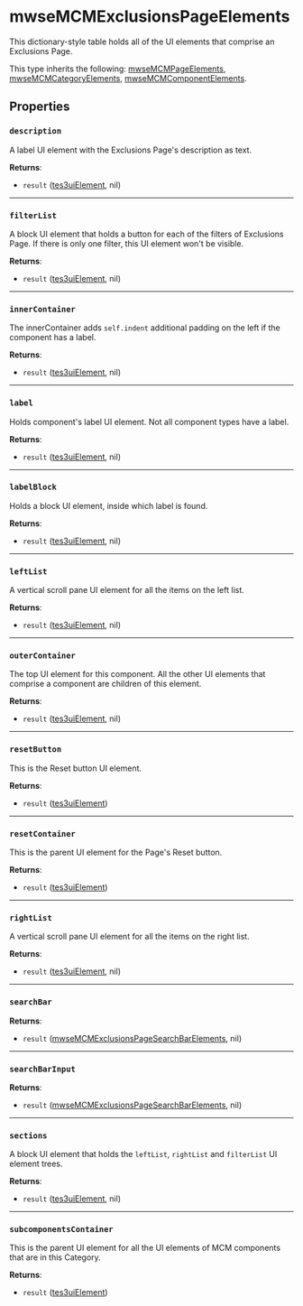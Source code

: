 # mwseMCMExclusionsPageElements
<div class="search_terms" style="display: none">mwsemcmexclusionspageelements</div>

<!---
	This file is autogenerated. Do not edit this file manually. Your changes will be ignored.
	More information: https://github.com/MWSE/MWSE/tree/master/docs
-->

This dictionary-style table holds all of the UI elements that comprise an Exclusions Page.

This type inherits the following: [mwseMCMPageElements](../types/mwseMCMPageElements.md), [mwseMCMCategoryElements](../types/mwseMCMCategoryElements.md), [mwseMCMComponentElements](../types/mwseMCMComponentElements.md).
## Properties

### `description`
<div class="search_terms" style="display: none">description</div>

A label UI element with the Exclusions Page's description as text.

**Returns**:

* `result` ([tes3uiElement](../types/tes3uiElement.md), nil)

***

### `filterList`
<div class="search_terms" style="display: none">filterlist</div>

A block UI element that holds a button for each of the filters of Exclusions Page. If there is only one filter, this UI element won't be visible.

**Returns**:

* `result` ([tes3uiElement](../types/tes3uiElement.md), nil)

***

### `innerContainer`
<div class="search_terms" style="display: none">innercontainer</div>

The innerContainer adds `self.indent` additional padding on the left if the component has a label.

**Returns**:

* `result` ([tes3uiElement](../types/tes3uiElement.md), nil)

***

### `label`
<div class="search_terms" style="display: none">label</div>

Holds component's label UI element. Not all component types have a label.

**Returns**:

* `result` ([tes3uiElement](../types/tes3uiElement.md), nil)

***

### `labelBlock`
<div class="search_terms" style="display: none">labelblock</div>

Holds a block UI element, inside which label is found.

**Returns**:

* `result` ([tes3uiElement](../types/tes3uiElement.md), nil)

***

### `leftList`
<div class="search_terms" style="display: none">leftlist</div>

A vertical scroll pane UI element for all the items on the left list.

**Returns**:

* `result` ([tes3uiElement](../types/tes3uiElement.md), nil)

***

### `outerContainer`
<div class="search_terms" style="display: none">outercontainer</div>

The top UI element for this component. All the other UI elements that comprise a component are children of this element.

**Returns**:

* `result` ([tes3uiElement](../types/tes3uiElement.md), nil)

***

### `resetButton`
<div class="search_terms" style="display: none">resetbutton</div>

This is the Reset button UI element.

**Returns**:

* `result` ([tes3uiElement](../types/tes3uiElement.md))

***

### `resetContainer`
<div class="search_terms" style="display: none">resetcontainer</div>

This is the parent UI element for the Page's Reset button.

**Returns**:

* `result` ([tes3uiElement](../types/tes3uiElement.md))

***

### `rightList`
<div class="search_terms" style="display: none">rightlist</div>

A vertical scroll pane UI element for all the items on the right list.

**Returns**:

* `result` ([tes3uiElement](../types/tes3uiElement.md), nil)

***

### `searchBar`
<div class="search_terms" style="display: none">searchbar</div>



**Returns**:

* `result` ([mwseMCMExclusionsPageSearchBarElements](../types/mwseMCMExclusionsPageSearchBarElements.md), nil)

***

### `searchBarInput`
<div class="search_terms" style="display: none">searchbarinput</div>



**Returns**:

* `result` ([mwseMCMExclusionsPageSearchBarElements](../types/mwseMCMExclusionsPageSearchBarElements.md), nil)

***

### `sections`
<div class="search_terms" style="display: none">sections</div>

A block UI element that holds the `leftList`, `rightList` and `filterList` UI element trees.

**Returns**:

* `result` ([tes3uiElement](../types/tes3uiElement.md), nil)

***

### `subcomponentsContainer`
<div class="search_terms" style="display: none">subcomponentscontainer</div>

This is the parent UI element for all the UI elements of MCM components that are in this Category.

**Returns**:

* `result` ([tes3uiElement](../types/tes3uiElement.md))

